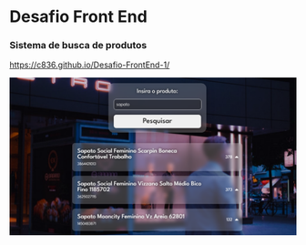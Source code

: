 # Desafio Front End

### Sistema de busca de produtos

https://c836.github.io/Desafio-FrontEnd-1/

<img src="./images/preview.png">